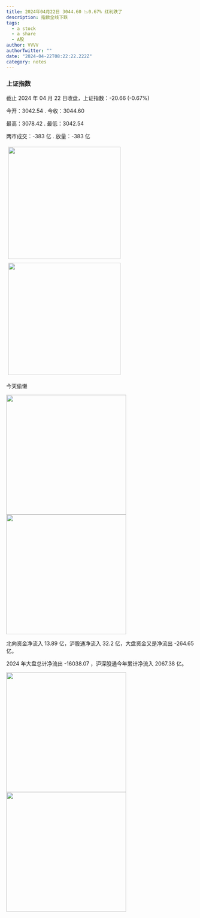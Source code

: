 ```yaml
---
title: 2024年04月22日 3044.60 📉0.67% 红利跌了
description: 指数全线下跌
tags:
  - a stock
  - a share
  - A股
author: VVVV
authorTwitter: ""
date: "2024-04-22T08:22:22.222Z"
category: notes
---
```


### 上证指数

截止 2024 年 04 月 22 日收盘，上证指数：<span class="font-semibold text-g-5">-20.66 (-0.67%)</span>

今开：<span class="font-semibold text-g-5">3042.54 </span> . 今收：<span class="font-semibold text-g-5">3044.60 </span>

最高：<span class="font-semibold text-r-5">3078.42 </span> . 最低：<span class="font-semibold text-g-5">3042.54 </span>

两市成交：<span class="font-semibold">-383 亿</span> . 放量：<span class="font-semibold text-g-5">-383 亿</span>

<img src="/images/uploads/2024-04/20240422-zs-sh.png" style="width: 300px;display:inline-block;margin: 5px">
<img src="/images/uploads/2024-04/20240422-zs-sh-rk.png" style="width: 300px;display:inline-block;margin: 5px">

今天偷懒

<img src="/images/uploads/2024-04/20240422-zs-global.png" width="320">
<img src="/images/uploads/2024-04/20240422-zs-bs.png" width="320">

北向资金净流入 <span class="font-semibold text-r-5">13.89 亿</span>，沪股通净流入 <span class="font-semibold text-r-5">32.2 亿</span>，大盘资金又是净流出 <span class="font-semibold text-g-5">-264.65 亿</span>。

2024 年大盘总计净流出 <span class="font-semibold text-g-8">-16038.07 </span>，沪深股通今年累计净流入 <span class="font-semibold text-r-7">2067.38 </span>亿。

<img src="/images/uploads/2024-04/20240422-zs-as.png" width="320">
<img src="/images/uploads/2024-04/20240422-zs-zdtj.png" width="320">
